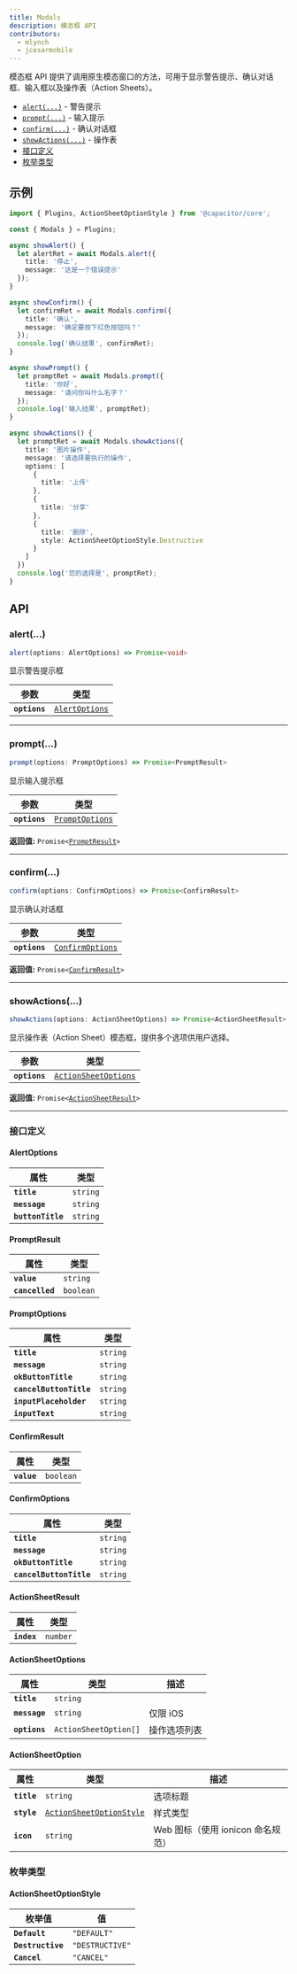 ```yaml
---
title: Modals
description: 模态框 API
contributors:
  - mlynch
  - jcesarmobile
---
```


<plugin-platforms platforms="pwa,ios,android"></plugin-platforms>

模态框 API 提供了调用原生模态窗口的方法，可用于显示警告提示、确认对话框、输入框以及操作表（Action Sheets）。

- [`alert(...)`](#alert) - 警告提示
- [`prompt(...)`](#prompt) - 输入提示
- [`confirm(...)`](#confirm) - 确认对话框
- [`showActions(...)`](#showactions) - 操作表
- [接口定义](#interfaces)
- [枚举类型](#enums)

## 示例

```typescript
import { Plugins, ActionSheetOptionStyle } from '@capacitor/core';

const { Modals } = Plugins;

async showAlert() {
  let alertRet = await Modals.alert({
    title: '停止',
    message: '这是一个错误提示'
  });
}

async showConfirm() {
  let confirmRet = await Modals.confirm({
    title: '确认',
    message: '确定要按下红色按钮吗？'
  });
  console.log('确认结果', confirmRet);
}

async showPrompt() {
  let promptRet = await Modals.prompt({
    title: '你好',
    message: '请问你叫什么名字？'
  });
  console.log('输入结果', promptRet);
}

async showActions() {
  let promptRet = await Modals.showActions({
    title: '图片操作',
    message: '请选择要执行的操作',
    options: [
      {
        title: '上传'
      },
      {
        title: '分享'
      },
      {
        title: '删除',
        style: ActionSheetOptionStyle.Destructive
      }
    ]
  })
  console.log('您的选择是', promptRet);
}
```

## API

### alert(...)

```typescript
alert(options: AlertOptions) => Promise<void>
```

显示警告提示框

| 参数          | 类型                                                  |
| ------------- | ----------------------------------------------------- |
| **`options`** | <code><a href="#alertoptions">AlertOptions</a></code> |

---

### prompt(...)

```typescript
prompt(options: PromptOptions) => Promise<PromptResult>
```

显示输入提示框

| 参数          | 类型                                                    |
| ------------- | ------------------------------------------------------- |
| **`options`** | <code><a href="#promptoptions">PromptOptions</a></code> |

**返回值:** <code>Promise&lt;<a href="#promptresult">PromptResult</a>&gt;</code>

---

### confirm(...)

```typescript
confirm(options: ConfirmOptions) => Promise<ConfirmResult>
```

显示确认对话框

| 参数          | 类型                                                      |
| ------------- | --------------------------------------------------------- |
| **`options`** | <code><a href="#confirmoptions">ConfirmOptions</a></code> |

**返回值:** <code>Promise&lt;<a href="#confirmresult">ConfirmResult</a>&gt;</code>

---

### showActions(...)

```typescript
showActions(options: ActionSheetOptions) => Promise<ActionSheetResult>
```

显示操作表（Action Sheet）模态框，提供多个选项供用户选择。

| 参数          | 类型                                                              |
| ------------- | ----------------------------------------------------------------- |
| **`options`** | <code><a href="#actionsheetoptions">ActionSheetOptions</a></code> |

**返回值:** <code>Promise&lt;<a href="#actionsheetresult">ActionSheetResult</a>&gt;</code>

---

### 接口定义

#### AlertOptions

| 属性              | 类型                |
| ----------------- | ------------------- |
| **`title`**       | <code>string</code> |
| **`message`**     | <code>string</code> |
| **`buttonTitle`** | <code>string</code> |

#### PromptResult

| 属性            | 类型                 |
| --------------- | -------------------- |
| **`value`**     | <code>string</code>  |
| **`cancelled`** | <code>boolean</code> |

#### PromptOptions

| 属性                    | 类型                |
| ----------------------- | ------------------- |
| **`title`**             | <code>string</code> |
| **`message`**           | <code>string</code> |
| **`okButtonTitle`**     | <code>string</code> |
| **`cancelButtonTitle`** | <code>string</code> |
| **`inputPlaceholder`**  | <code>string</code> |
| **`inputText`**         | <code>string</code> |

#### ConfirmResult

| 属性        | 类型                 |
| ----------- | -------------------- |
| **`value`** | <code>boolean</code> |

#### ConfirmOptions

| 属性                    | 类型                |
| ----------------------- | ------------------- |
| **`title`**             | <code>string</code> |
| **`message`**           | <code>string</code> |
| **`okButtonTitle`**     | <code>string</code> |
| **`cancelButtonTitle`** | <code>string</code> |

#### ActionSheetResult

| 属性        | 类型                |
| ----------- | ------------------- |
| **`index`** | <code>number</code> |

#### ActionSheetOptions

| 属性          | 类型                             | 描述       |
| ------------- | -------------------------------- | ---------- |
| **`title`**   | <code>string</code>              |            |
| **`message`** | <code>string</code>              | 仅限 iOS   |
| **`options`** | <code>ActionSheetOption[]</code> | 操作选项列表 |

#### ActionSheetOption

| 属性        | 类型                                                                      | 描述                                |
| ----------- | ------------------------------------------------------------------------- | ----------------------------------- |
| **`title`** | <code>string</code>                                                       | 选项标题                            |
| **`style`** | <code><a href="#actionsheetoptionstyle">ActionSheetOptionStyle</a></code> | 样式类型                            |
| **`icon`**  | <code>string</code>                                                       | Web 图标（使用 ionicon 命名规范）   |

### 枚举类型

#### ActionSheetOptionStyle

| 枚举值           | 值                          |
| ----------------- | -------------------------- |
| **`Default`**     | <code>"DEFAULT"</code>     |
| **`Destructive`** | <code>"DESTRUCTIVE"</code> |
| **`Cancel`**      | <code>"CANCEL"</code>      |